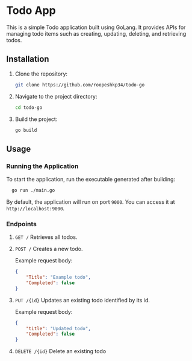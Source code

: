 
# Todo App
This is a simple Todo application built using GoLang. It provides APIs for managing todo items such as creating, updating, deleting, and retrieving todos.

## Installation

1. Clone the repository:
	 ```bash
	git clone https://github.com/roopeshkp34/todo-go
	```
2. Navigate to the project directory:
	```bash
	cd todo-go
	```
3. Build the project:
	```bash
	go build
	```
## Usage


### Running the Application

To start the application, run the executable generated after building:

  ```bash
	go run ./main.go
```

By default, the application will run on port `9000`. You can access it at `http://localhost:9000`.

### Endpoints
1.  `GET /`
	Retrieves all todos.
3.  `POST /`
	Creates a new todo.
	
	Example request body:

	```json
	{
		"Title": "Example todo",
		"Completed": false
	}
	```

3.  `PUT /{id}`
Updates an existing todo identified by its id.

	Example request body:

	```json
	{
		"title": "Updated todo",
		"Completed": false
	}
	```
4.  `DELETE /{id}`
	Delete an existing todo